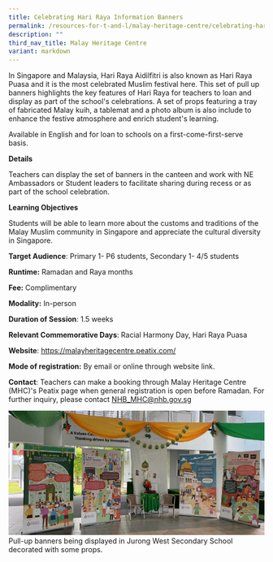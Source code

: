 ```yaml
---
title: Celebrating Hari Raya Information Banners
permalink: /resources-for-t-and-l/malay-heritage-centre/celebrating-hari-raya-information-banners/
description: ""
third_nav_title: Malay Heritage Centre
variant: markdown
---
```

In Singapore and Malaysia, Hari Raya Aidilfitri is also known as Hari Raya Puasa and it is the most celebrated Muslim festival here. This set of pull up banners highlights the key features of Hari Raya for teachers to loan and display as part of the school's celebrations. A set of props featuring a  tray of fabricated Malay kuih, a tablemat and a photo album is also include to enhance the festive atmosphere and enrich student's learning. 

Available in English and for loan to schools on a first-come-first-serve basis.

**Details**

Teachers can display the set of banners in the canteen and work with NE Ambassadors or Student leaders to facilitate sharing during recess or as part of the school celebration.

**Learning Objectives**

Students will be able to learn more about the customs and traditions of the Malay Muslim community in Singapore and appreciate the cultural diversity in Singapore.

**Target Audience**: Primary 1- P6 students, Secondary 1- 4/5 students

**Runtime:** Ramadan and Raya months

**Fee:** Complimentary

**Modality:** In-person

**Duration of Session**: 1.5 weeks

**Relevant Commemorative Days**: Racial Harmony Day, Hari Raya Puasa

**Website**: https://malayheritagecentre.peatix.com/

**Mode of registration:** By email or online through website link.

**Contact**: Teachers can make a booking through Malay Heritage Centre (MHC)'s Peatix page when general registration is open before Ramadan. For further inquiry, please contact  NHB_MHC@nhb.gov.sg

![](/images/celebrating%20hari%20raya%20information%20banners.png)
Pull-up banners being displayed in Jurong West Secondary School decorated with some props.